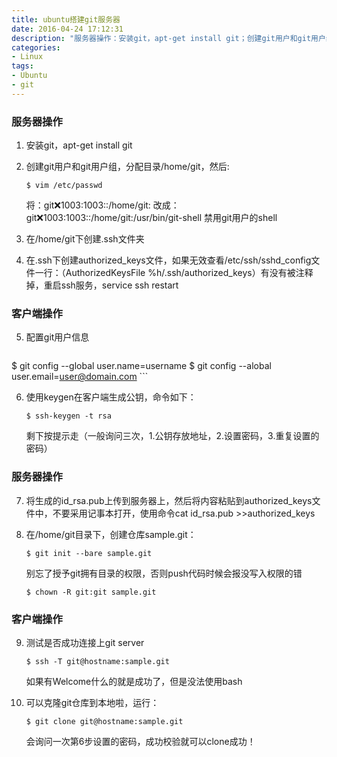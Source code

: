 ```yaml
---
title: ubuntu搭建git服务器
date: 2016-04-24 17:12:31
description: "服务器操作：安装git，apt-get install git；创建git用户和git用户组，分配目录/home/git，然后:；在/home/git下创建.ssh文件夹；在.ssh下创建authorized_keys文件，如果无效查看/etc/ssh/sshd_config文件一行：（AuthorizedKeysFile      %h/.ssh/authorized_keys）有没有被注释掉，重启ssh服务，service ssh restart"
categories:
- Linux
tags:
- Ubuntu
- git
---
```

### 服务器操作

1. 安装git，apt-get install git

2. 创建git用户和git用户组，分配目录/home/git，然后:
   ```
   $ vim /etc/passwd
   ```
   将：git:x:1003:1003::/home/git:
   改成：git:x:1003:1003::/home/git:/usr/bin/git-shell
   禁用git用户的shell

3. 在/home/git下创建.ssh文件夹

4. 在.ssh下创建authorized_keys文件，如果无效查看/etc/ssh/sshd_config文件一行：（AuthorizedKeysFile      %h/.ssh/authorized_keys）有没有被注释掉，重启ssh服务，service ssh restart

### 客户端操作

5. 配置git用户信息
	  ```
  $ git config --global user.name=username
  $ git config --alobal user.email=user@domain.com
    ```

6. 使用keygen在客户端生成公钥，命令如下：
    ```
    $ ssh-keygen -t rsa
    ```
    剩下按提示走（一般询问三次，1.公钥存放地址，2.设置密码，3.重复设置的密码）

### 服务器操作

7. 将生成的id_rsa.pub上传到服务器上，然后将内容粘贴到authorized_keys文件中，不要采用记事本打开，使用命令cat id_rsa.pub >>authorized_keys

8. 在/home/git目录下，创建仓库sample.git：
    ```
    $ git init --bare sample.git
    ```
    别忘了授予git拥有目录的权限，否则push代码时候会报没写入权限的错
    ```
    $ chown -R git:git sample.git
    ```

### 客户端操作

9. 测试是否成功连接上git server
	 ```
   $ ssh -T git@hostname:sample.git
   ```
   如果有Welcome什么的就是成功了，但是没法使用bash

10. 可以克隆git仓库到本地啦，运行：
    ```
    $ git clone git@hostname:sample.git
    ```
    会询问一次第6步设置的密码，成功校验就可以clone成功！
